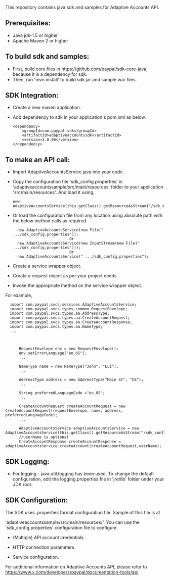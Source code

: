 This repository contains java sdk and samples for Adaptive Accounts API.

Prerequisites:
---------------
*	Java jdk-1.5 or higher
*	Apache Maven 2 or higher

To build sdk and samples:
--------------------------
*	First, build core files in https://github.com/paypal/sdk-core-java, because it is a dependency for sdk.
*	Then, run 'mvn install' to build sdk jar and sample war files.

SDK Integration:
----------------
*	Create a new maven application.

*	Add dependency to sdk in your application's pom.xml as below.
		
		<dependency>
			<groupId>com.paypal.sdk</groupId>
			<artifactId>adaptiveaccountssdk</artifactId>
			<version>2.0.96</version>
		</dependency>
	
To make an API call:
--------------------		
*	Import AdaptiveAccountsService.java into your code.
		
*	Copy the configuration file 'sdk_config.properties' in 'adaptiveaccountssample/src/main/resources' folder to your application 'src/main/resources'. And load it using,  
		  
		new AdaptiveAccountsService(this.getClass().getResourceAsStream("/sdk_config.properties"));
	
*	Or load the configuration file from any location using absolute path with the below method calls as required.

          new AdaptiveAccountsService(new File(" .../sdk_config.properties"));
                                 Or
		  new AdaptiveAccountsService(new InputStream(new File(" .../sdk_config.properties")));
                                 Or
          new AdaptiveAccountsService(" .../sdk_config.properties");
  
*	Create a service wrapper object.

*	Create a request object as per your project needs. 

*	Invoke the appropriate method on the service wrapper object.

For example,

          
	  import com.paypal.svcs.services.AdaptiveAccountsService;
	  import com.paypal.svcs.types.common.RequestEnvelope;
	  import com.paypal.svcs.types.aa.AddressType;
	  import com.paypal.svcs.types.aa.CreateAccountRequest;
	  import com.paypal.svcs.types.aa.CreateAccountResponse;
	  import com.paypal.svcs.types.aa.NameType;
	  ...
	  
          
          
		  RequestEnvelope env = new RequestEnvelope();
	      env.setErrorLanguage("en_US");
          ...
          
		  NameType name = new NameType("John", "Lui");
          ...
          
          AddressType address = new AddressType("Main St", "US");
	      ...
	  
		  String preferredLanguageCode ="en_US";
		  ...
		  
	      CreateAccountRequest createAccountRequest = new CreateAccountRequest(requestEnvelope, name, address, preferredLanguageCode);
          ...

   		  AdaptiveAccountsService adaptiveAccountsService = new AdaptiveAccountsService(this.getClass().getResourceAsStream("/sdk_config.properties"));
		  //userName is optional
		  CreateAccountResponse createAccountResponse = adaptiveAccountsService.createAccount(createAccountRequest,userName);
		  

SDK Logging:
------------
*	For logging - java.util.logging has been used. To change the default configuration, edit the logging.properties file in 'jre/lib' folder under your JDK root.		  

		  
SDK Configuration:
------------------
The SDK uses .properties format configuration file. Sample of this file is at 
 
'adaptiveaccountssample/src/main/resources/'. You can use the 'sdk_config.properties' configuration file to configure

*	(Multiple) API account credentials.

*	HTTP connection parameters.

*	Service configuration.


For additional information on Adaptive Accounts API, please refer to https://www.x.com/developers/paypal/documentation-tools/api




